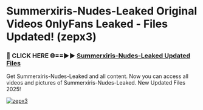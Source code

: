 # Summerxiris-Nudes-Leaked Original Videos 0nlyFans Leaked - Files Updated! (zepx3)

<h3>🔴 CLICK HERE 🌐==►► <a href="https://tinyurl.com/4mcuefdz" rel="nofollow">Summerxiris-Nudes-Leaked Updated Files</a></h3>

Get Summerxiris-Nudes-Leaked and all content. Now you can access all videos and pictures of Summerxiris-Nudes-Leaked. New Updated Files 2025!

[![zepx3](https://i.imgur.com/StAQSOY.gif)](https://tinyurl.com/4mcuefdz)
